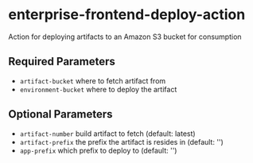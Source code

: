
# enterprise-frontend-deploy-action

Action for deploying artifacts to an Amazon S3 bucket for consumption

## Required Parameters

- `artifact-bucket` where to fetch artifact from
- `environment-bucket` where to deploy the artifact

## Optional Parameters

- `artifact-number` build artifact to fetch (default: latest)
- `artifact-prefix` the prefix the artifact is resides in (default: '')
- `app-prefix` which prefix to deploy to (default: '')